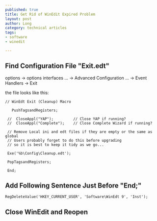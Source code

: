 ```yaml
--- 
published: true
title: Get Rid of WinEdit Expired Problem
layout: post
author: Long
category: technical articles
tags: 
- software
- winedit

---
```


## Find Configuration File "Exit.edt"

options -> options interfaces ... -> Advanced Configuration ... -> Event Handlers -> Exit

the file looks like this:


~~~
// WinEdt Exit (Cleanup) Macro
 
   PushTagsandRegisters;
 
 //  CloseAppl("YAP");         // Close YAP if running?
 //  CloseAppl("Complete");    // Close Complete Wizard if running?
 
 // Remove Local ini and edt files if they are empty or the same as global
 // Users probably forget to do this before upgrading
 // so it is best to keep it tidy as we go...
 
 Exe('%b\Config\Cleanup.edt');
 
 PopTagsandRegisters;
 
 End; 
~~~


## Add Following Sentence Just Before **"End;"** 

    RegDeleteValue('HKEY_CURRENT_USER', 'Software\WinEdt 9', 'Inst');


## Close WinEdit and Reopen





  


